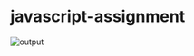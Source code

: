 # javascript-assignment

![output](https://user-images.githubusercontent.com/122965547/215760842-7ed2399c-d6fb-4a6d-b096-46f5992f9771.jpg)

